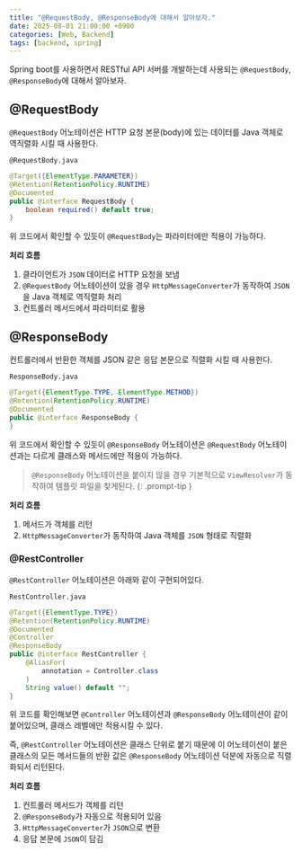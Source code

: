 ```yaml
---
title: "@RequestBody, @ResponseBody에 대해서 알아보자."
date: 2025-08-01 21:00:00 +0900
categories: [Web, Backend]
tags: [backend, spring]
---
```


Spring boot를 사용하면서 RESTful API 서버를 개발하는데 사용되는 `@RequestBody`, `@ResponseBody`에 대해서 알아보자.

## **@RequestBody**
`@RequestBody` 어노테이션은 HTTP 요청 본문(body)에 있는 데이터를 Java 객체로 역직렬화 시킬 때 사용한다.

`@RequestBody.java`
```java
@Target({ElementType.PARAMETER})
@Retention(RetentionPolicy.RUNTIME)
@Documented
public @interface RequestBody {
    boolean required() default true;
}
```

위 코드에서 확인할 수 있듯이 `@RequestBody`는 파라미터에만 적용이 가능하다.

**처리 흐름**
1. 클라이언트가 `JSON` 데이터로 HTTP 요청을 보냄
2. `@RequestBody` 어노테이션이 있을 경우 `HttpMessageConverter`가 동작하여 `JSON`을 Java 객체로 역직렬화 처리
3. 컨트롤러 메서드에서 파라미터로 활용

## **@ResponseBody**
컨트롤러에서 반환한 객체를 JSON 같은 응답 본문으로 직렬화 시킬 때 사용한다.

`ResponseBody.java`
```java
@Target({ElementType.TYPE, ElementType.METHOD})
@Retention(RetentionPolicy.RUNTIME)
@Documented
public @interface ResponseBody {
}
```

위 코드에서 확인할 수 있듯이 `@ResponseBody` 어노테이션은 `@RequestBody` 어노테이션과는 다르게 클래스와 메서드에만 적용이 가능하다.

> `@ResponseBody` 어노테이션을 붙이지 않을 경우 기본적으로 `ViewResolver`가 동작하여 템플릿 파일을 찾게된다.
{: .prompt-tip }

**처리 흐름**

1. 메서드가 객체를 리턴
2. `HttpMessageConverter`가 동작하여 Java 객체를 `JSON` 형태로 직렬화

### **@RestController**
`@RestController` 어노테이션은 아래와 같이 구현되어있다.

`RestController.java`
```java
@Target({ElementType.TYPE})
@Retention(RetentionPolicy.RUNTIME)
@Documented
@Controller
@ResponseBody
public @interface RestController {
    @AliasFor(
        annotation = Controller.class
    )
    String value() default "";
}
```

위 코드를 확인해보면 `@Controller` 어노테이션과 `@ResponseBody` 어노테이션이 같이 붙어있으며, 클래스 레벨에만 적용시킬 수 있다.

즉, `@RestController` 어노테이션은 클래스 단위로 붙기 때문에 이 어노테이션이 붙은 클래스의 모든 메서드들의 반환 값은 `@ResponseBody` 어노테이션 덕분에 자동으로 직렬화되서 리턴된다.

**처리 흐름**

1. 컨트롤러 메서드가 객체를 리턴
2. `@ResponseBody`가 자동으로 적용되어 있음
3. `HttpMessageConverter`가 `JSON`으로 변환
4. 응답 본문에 `JSON`이 담김